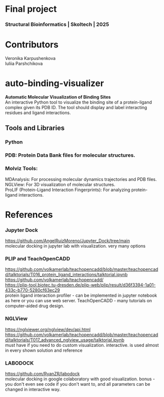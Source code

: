 # **Final project**
### Structural Bioinformatics | Skoltech | 2025
# Contributors
Veronika Karpushenkova<br>
Iuliia Parshchikova<br>
# auto-binding-visualizer
**Automatic Molecular Visualization of Binding Sites**<br>
An interactive Python tool to visualize the binding site of a protein-ligand complex given its PDB ID. The tool should display and label interacting residues and ligand interactions.<br>
## **Tools and Libraries**<br>
### Python<br>
### PDB: Protein Data Bank files for molecular structures.<br>
### Molviz Tools:<br>
MDAnalysis: For processing molecular dynamics trajectories and PDB files.<br>
NGLView: For 3D visualization of molecular structures.<br>
ProLIF (Protein-Ligand Interaction Fingerprints): For analyzing protein-ligand interactions.
# References
### Jupyter Dock
https://github.com/AngelRuizMoreno/Jupyter_Dock/tree/main<br>
molecular docking in jupyter lab with visualization. very many options<br>
### PLIP and TeachOpenCADD
https://github.com/volkamerlab/teachopencadd/blob/master/teachopencadd/talktorials/T016_protein_ligand_interactions/talktorial.ipynb<br>
https://github.com/volkamerlab/teachopencadd/<br>
https://plip-tool.biotec.tu-dresden.de/plip-web/plip/result/d36f3394-1a01-433c-b770-5280cf63ec29<br>
protein ligand interaction profiler - can be implemented in jupyter notebook as here or you can use web server. TeachOpenCADD - many tutorials on computer-aided drug design.<br>
### NGLView
https://nglviewer.org/nglview/dev/api.html<br>
https://github.com/volkamerlab/teachopencadd/blob/master/teachopencadd/talktorials/T017_advanced_nglview_usage/talktorial.ipynb<br>
must have if you need to do custom visualization. interactive. is used almost in every shown solution and reference<br>
### LABODOCK
https://github.com/RyanZR/labodock<br>
molecular docking in google colaboratory with good visualization. bonus - you don't even see code if you don't want to, and all parameters can be changed in interactive way.<br>
